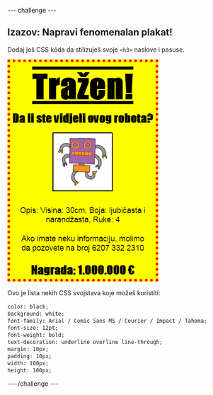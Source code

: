 --- challenge ---

## Izazov: Napravi fenomenalan plakat!

Dodaj još CSS kôda da stilizuješ svoje `<h3>` naslove i pasuse.

![screenshot](images/wanted-final.png)

Ovo je lista nekih CSS svojstava koje možeš koristiti:

    color: black;
    background: white;
    font-family: Arial / Comic Sans MS / Courier / Impact / Tahoma;
    font-size: 12pt;
    font-weight: bold;
    text-decoration: underline overline line-through;
    margin: 10px;
    padding: 10px;
    width: 100px;
    height: 100px;
    

--- /challenge ---